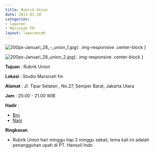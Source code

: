 ```yaml
---
title: Rubrik Union 
date: 2013-01-28
categories:
- laporan
- Marsinah FM
layout: laporancmb
---
```



![200px-Januari_28_-_union_1.jpg](/uploads/200px-Januari_28_-_union_1.jpg){: .img-responsive .center-block }

![200px-Januari_28_union_2.jpg](/uploads/200px-Januari_28_union_2.jpg){: .img-responsive .center-block }


**Tujuan** : Rubrik Union 

**Lokasi** : Studio Marsinah fm 

**Alamat** : Jl. Tipar Selatan , No.27, Semper Barat, Jakarta Utara 

**Jam** : 20.00 - 21.00 WIB 

**Hadir** :
* [Bro](http://wiki.ciptamedia.org/wiki/Bro)
* [Nani](http://wiki.ciptamedia.org/wiki/Nani)

**Ringkasan**  
* Rubrik Union hari minggu tiap 2 minggu sekali, tema kali ini adalah penangguhan upah di PT. Hansoll Indo

